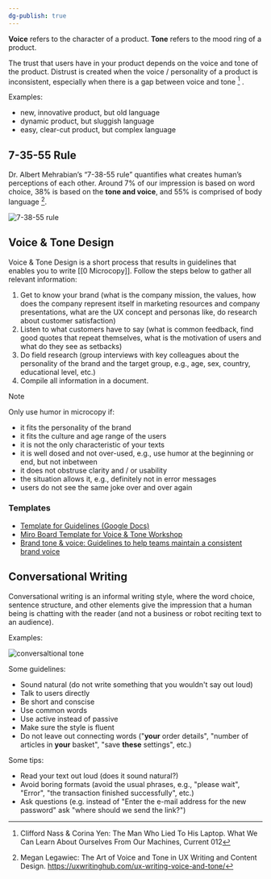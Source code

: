 ```yaml
---
dg-publish: true
---
```



**Voice** refers to the character of a product. **Tone** refers to the mood ring of a product.

The trust that users have in your product depends on the voice and tone of the product. Distrust is created when the voice / personality of a product is inconsistent, especially when there is a gap between voice and tone [^1] .

Examples:
- new, innovative product, but old language
- dynamic product, but sluggish language
- easy, clear-cut product, but complex language

## 7-35-55 Rule

Dr. Albert Mehrabian’s “7-38-55 rule” quantifies what creates human’s perceptions of each other. Around 7% of our impression is based on word choice, 38% is based on the **tone and voice**, and 55% is comprised of body language [^2].

![7-38-55 rule](https://uxwritinghub.com/wp-content/uploads/2023/11/mehrabians-communication-theory-suggests-that-communication-is-only-7-verbal-words-38-vocal-tone-of-voice-and-55-nonverbal-body-language-and-facial-expressions-when-it-comes-to-conveying-emo..png.webp)

## Voice & Tone Design

Voice & Tone Design is a short process that results in guidelines that enables you to write [[0 Microcopy]]. Follow the steps below to gather all relevant information:

1. Get to know your brand (what is the company mission, the values, how does the company represent itself in marketing resources and company presentations, what are the UX concept and personas like, do research about customer satisfaction)
2. Listen to what customers have to say (what is common feedback, find good quotes that repeat themselves, what is the motivation of users and what do they see as setbacks)
3. Do field research (group interviews with key colleagues about the personality of the brand and the target group, e.g., age, sex, country, educational level, etc.)
4. Compile all information in a document.


> [!note] 
> Only use humor in microcopy if:
> - it fits the personality of the brand 
> - it fits the culture and age range of the users
> - it is not the only characteristic of your texts
> - it is well dosed and not over-used, e.g., use humor at the beginning or end, but not inbetween
> - it does not obstruse clarity and / or usability
> - the situation allows it, e.g., definitely not in error messages
> - users do not see the same joke over and over again

### Templates

- [Template for Guidelines (Google Docs)](https://docs.google.com/document/d/1ogp7olC67XN_n2ZRDcAFUjxm5J9FG6wBiE76IT6YuKQ/template/preview)
- [Miro Board Template for Voice & Tone Workshop](https://miro.com/miroverse/tone-of-voice-workshop/)
- [Brand tone & voice: Guidelines to help teams maintain a consistent brand voice](https://niice.co/templates/brand-tone-voice)

## Conversational Writing

Conversational writing is an informal writing style, where the word choice, sentence structure, and other elements give the impression that a human being is chatting with the reader (and not a business or robot reciting text to an audience). 

Examples:

![conversaltional tone](https://www.wordstream.com/wp-content/uploads/2022/05/copywriting-formal-vs-conversational-tone.png)

Some guidelines:

- Sound natural (do not write something that you wouldn't say out loud)
- Talk to users directly
- Be short and conscise
- Use common words
- Use active instead of passive
- Make sure the style is fluent
- Do not leave out connecting words ("**your** order details", "number of articles in **your** basket", "save **these** settings", etc.)

Some tips:

- Read your text out loud (does it sound natural?)
- Avoid boring formats (avoid the usual phrases, e.g., "please wait", "Error", "the transaction finished successfully", etc.)
- Ask questions (e.g. instead of "Enter the e-mail address for the new password" ask "where should we send the link?")


[^1]: Clifford Nass & Corina Yen: The Man Who Lied To His Laptop. What We Can Learn About Ourselves From Our Machines, Current 012
[^2]: Megan Legawiec: The Art of Voice and Tone in UX Writing and Content Design. https://uxwritinghub.com/ux-writing-voice-and-tone/